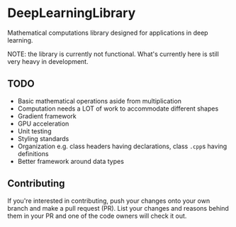 # DeepLearningLibrary
Mathematical computations library designed for applications in deep learning.

NOTE: the library is currently not functional. What's currently here is still very heavy in development.

## TODO
- Basic mathematical operations aside from multiplication
- Computation needs a LOT of work to accommodate different shapes
- Gradient framework
- GPU acceleration
- Unit testing
- Styling standards
- Organization e.g. class headers having declarations, class `.cpp`s having definitions
- Better framework around data types

## Contributing
If you're interested in contributing, push your changes onto your own branch and make a pull request (PR). List your changes and reasons behind them in your PR and one of the code owners will check it out.
